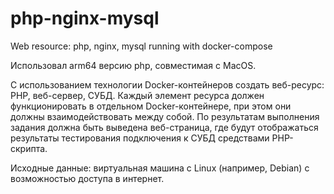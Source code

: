 # php-nginx-mysql
Web resource: php, nginx, mysql running with docker-compose

Использовал arm64 версию php, совместимая с MacOS.

С использованием технологии Docker-контейнеров создать веб-ресурс: PHP, веб-сервер, СУБД. Каждый элемент ресурса должен функционировать в отдельном Docker-контейнере, при этом они должны взаимодействовать между собой.
По результатам выполнения задания должна быть выведена веб-страница, где будут отображаться результаты тестирования подключения к СУБД средствами PHP-скрипта.

Исходные данные: виртуальная машина с Linux (например, Debian)  с возможностью доступа в интернет.
